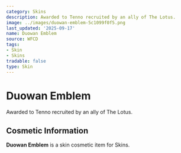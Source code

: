```yaml
---
category: Skins
description: Awarded to Tenno recruited by an ally of The Lotus.
image: ../images/duowan-emblem-5c1099f0f5.png
last_updated: '2025-09-17'
name: Duowan Emblem
source: WFCD
tags:
- Skin
- Skins
tradable: false
type: Skin
---
```


# Duowan Emblem

Awarded to Tenno recruited by an ally of The Lotus.

## Cosmetic Information

**Duowan Emblem** is a skin cosmetic item for Skins.

